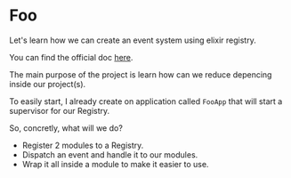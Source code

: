 # Foo

Let's learn how we can create an event system using elixir registry.

You can find the official doc [here](https://hexdocs.pm/elixir/Registry.html).

The main purpose of the project is learn how can we reduce depencing inside our project(s).

To easily start, I already create on application called `FooApp` that will start a supervisor for our Registry.

So, concretly, what will we do?

- Register 2 modules to a Registry.
- Dispatch an event and handle it to our modules.
- Wrap it all inside a module to make it easier to use.


